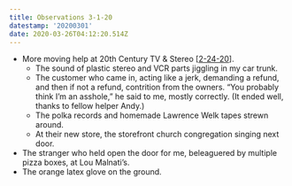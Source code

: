 ```yaml
---
title: Observations 3-1-20
datestamp: '20200301'
date: 2020-03-26T04:12:20.514Z
---
```

- More moving help at 20th Century TV & Stereo [[2-24-20](https://spencertweedy.com/observations/20200224/)].
	- The sound of plastic stereo and VCR parts jiggling in my car trunk.
	- The customer who came in, acting like a jerk, demanding a refund, and then if not a refund, contrition from the owners. “You probably think I’m an asshole,” he said to me, mostly correctly. (It ended well, thanks to fellow helper Andy.)
	- The polka records and homemade Lawrence Welk tapes strewn around.
	- At their new store, the storefront church congregation singing next door.
- The stranger who held open the door for me, beleaguered by multiple pizza boxes, at Lou Malnati’s.
- The orange latex glove on the ground.